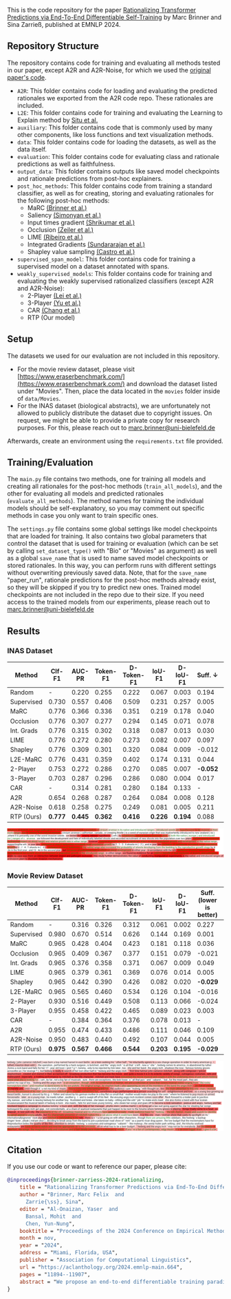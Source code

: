 This is the code repository for the paper [Rationalizing Transformer Predictions via End-To-End Differentiable Self-Training](https://aclanthology.org/2024.emnlp-main.664/) by Marc Brinner and Sina Zarrieß, published at EMNLP 2024.

## Repository Structure

The repository contains code for training and evaluating all methods tested in our paper, except A2R and A2R-Noise, for which we used
the [original paper's code](https://github.com/adamstorek/noise_injection).

* `A2R`: This folder contains code for loading and evaluating the predicted rationales we exported from the A2R code repo. These rationales are included.
* `L2E`: This folder contains code for training and evaluating the Learning to Explain method by [Situ et al.](https://aclanthology.org/2021.acl-long.415/)
* `auxiliary`: This folder contains code that is commonly used by many other components, like loss functions and text visualization methods.
* `data`: This folder contains code for loading the datasets, as well as the data itself.
* `evaluation`: This folder contains code for evaluating class and rationale predictions as well as faithfulness.
* `output_data`: This folder contains outputs like saved model checkpoints and rationale predictions from post-hoc explainers.
* `post_hoc_methods`: This folder contains code from training a standard classifier, as well as for creating, storing and evaluating rationales for the following post-hoc methods:
    * MaRC [(Brinner et al.)](https://aclanthology.org/2023.findings-acl.867/)
    * Saliency [(Simonyan et al.)](https://arxiv.org/abs/1312.6034)
    * Input times gradient [(Shrikumar et al.)](https://arxiv.org/abs/1605.01713)
    * Occlusion [(Zeiler et al.)](https://arxiv.org/abs/1311.2901)
    * LIME [(Ribeiro et al.)](https://arxiv.org/abs/1602.04938)
    * Integrated Gradients [(Sundararajan et al.)](https://arxiv.org/abs/1703.01365)
    * Shapley value sampling [(Castro et al.)](https://www.sciencedirect.com/science/article/pii/S0305054808000804)
* `supervised_span_model`: This folder contains code for training a supervised model on a dataset annotated with spans.
* `weakly_supervised_models`: This folder contains code for training and evaluating the weakly supervised rationalized classifiers (except A2R and A2R-Noise):
    * 2-Player [(Lei et al.)](https://aclanthology.org/D16-1011/)
    * 3-Player [(Yu et al.)](https://aclanthology.org/D19-1420/)
    * CAR [(Chang et al.)](https://papers.nips.cc/paper_files/paper/2019/hash/5ad742cd15633b26fdce1b80f7b39f7c-Abstract.html)
    * RTP (Our model)

## Setup

The datasets we used for our evaluation are not included in this repository.
* For the movie review dataset, please visit [https://www.eraserbenchmark.com/](https://www.eraserbenchmark.com/) and download the dataset listed under "Movies".
Then, place the data located in the `movies` folder inside of `data/Movies`.
* For the INAS dataset (biological abstracts), we are unfortunately not allowed to publicly distribute the dataset due to copyright issues.
On request, we might be able to provide a private copy for research purposes. For this, please reach out to marc.brinner@uni-bielefeld.de

Afterwards, create an environment using the `requirements.txt` file provided.

## Training/Evaluation

The `main.py` file contains two methods, one for training all models and creating all rationales for the post-hoc methods (`train_all_models`), and the other for
evaluating all models and predicted rationales (`evaluate_all_methods`). The method names for training the individual models should be self-explanatory, so you may comment out specific methods in case you only want to train specific ones.

The `settings.py` file contains some global settings like model checkpoints that are loaded for training. It also contains two global parameters that control the dataset that is used for training or evaluation (which can be set by calling `set_dataset_type()` with "Bio" or "Movies" as argument) as well as
a global `save_name` that is used to name saved model checkpoints or stored rationales. In this way, you can perform runs with different settings without overwriting previously saved data.
Note, that for the `save_name` "paper_run", rationale predictions for the post-hoc methods already exist, so they will be skipped if you try to predict new ones.
Trained model checkpoints are not included in the repo due to their size. If you need access to the trained models from our experiments, please reach out to marc.brinner@uni-bielefeld.de

## Results

### INAS Dataset

| Method     | Clf-F1    | AUC-PR    | Token-F1   | D-Token-F1 | IoU-F1    | D-IoU-F1  | Suff. $\downarrow$ | Comp.$\uparrow$ | Perf.     |
|------------|-----------|-----------|------------|-----------|-----------|-----------|-------------|-----------|-----------|
| Random     | -         | 0.220     | 0.255      | 0.222     | 0.067     | 0.003     | 0.194       | 0.191     | 0.289     |
| Supervised | 0.730     | 0.557     | 0.406      | 0.509     | 0.231     | 0.257     | 0.005       | 0.396     | 1.028     |
| MaRC       | 0.776     | 0.366     | 0.336      | 0.351     | 0.219     | 0.178     | 0.040       | 0.459     | 0.974     |
| Occlusion  | 0.776     | 0.307     | 0.277      | 0.294     | 0.145     | 0.071     | 0.078       | 0.352     | 0.696     |
| Int. Grads | 0.776     | 0.315     | 0.302      | 0.318     | 0.087     | 0.013     | 0.030       | 0.538     | 0.897     |
| LIME       | 0.776     | 0.272     | 0.280      | 0.273     | 0.082     | 0.007     | 0.097       | 0.406     | 0.671     |
| Shapley    | 0.776     | 0.309     | 0.301      | 0.320     | 0.084     | 0.009     | -0.012      | 0.587     | 0.984     |
| L2E-MaRC   | 0.776     | 0.431     | 0.359      | 0.402     | 0.174     | 0.131     | 0.044       | 0.503     | 0.992     |
| 2-Player   | 0.753     | 0.272     | 0.286      | 0.270     | 0.085     | 0.007     | **-0.052**  | 0.367     | 0.790     |
| 3-Player   | 0.703     | 0.287     | 0.296      | 0.286     | 0.080     | 0.004     | 0.017       | 0.472     | 0.831     |
| CAR        | -         | 0.314     | 0.281      | 0.280     | 0.184     | 0.133     | -           | -         | -         |
| A2R        | 0.654     | 0.268     | 0.287      | 0.264     | 0.084     | 0.008     | 0.128       | 0.338     | 0.581     |
| A2R-Noise  | 0.618     | 0.258     | 0.275      | 0.249     | 0.081     | 0.005     | 0.211       | 0.408     | 0.553     |
| RTP (Ours) | **0.777** | **0.445** | **0.362**  | **0.416** | **0.226** | **0.194** | 0.088       | **0.697** | **1.197** |

![Exemplary output for the INAS dataset](/output_data/images/example_5.png)

### Movie Review Dataset

| Method     | Clf-F1    | AUC-PR    | Token-F1  | D-Token-F1 | IoU-F1    | D-IoU-F1  | Suff. (lower is better) | Comp.     | Perf.     |
|------------|-----------|-----------|-----------|-----------|-----------|-----------|------------|-----------|-----------|
| Random     | -         | 0.316     | 0.326     | 0.312     | 0.061     | 0.002     | 0.227      | 0.238     | 0.398     |
| Supervised | 0.980     | 0.670     | 0.514     | 0.626     | 0.144     | 0.169     | 0.001      | 0.638     | 1.295     |
| MaRC       | 0.965     | 0.428     | 0.404     | 0.423     | 0.181     | 0.118     | 0.036      | 0.478     | 1.027     |
| Occlusion  | 0.965     | 0.409     | 0.367     | 0.377     | 0.151     | 0.079     | -0.021     | 0.569     | 1.108     |
| Int. Grads | 0.965     | 0.376     | 0.358     | 0.371     | 0.067     | 0.009     | 0.049      | 0.484     | 0.860     |
| LIME       | 0.965     | 0.379     | 0.361     | 0.369     | 0.076     | 0.014     | 0.005      | 0.603     | 1.035     |
| Shapley    | 0.965     | 0.442     | 0.390     | 0.426     | 0.082     | 0.020     | **-0.029** | 0.827     | 1.328     |
| L2E-MaRC   | 0.965     | 0.565     | 0.460     | 0.534     | 0.126     | 0.104     | -0.016     | 0.652     | 1.254     |
| 2-Player   | 0.930     | 0.516     | 0.449     | 0.508     | 0.113     | 0.066     | -0.024     | 0.210     | 0.796     |
| 3-Player   | 0.955     | 0.458     | 0.422     | 0.465     | 0.089     | 0.023     | 0.003      | 0.354     | 0.862     |
| CAR        | -         | 0.384     | 0.364     | 0.376     | 0.078     | 0.013     | -          | -         | -         |
| A2R        | 0.955     | 0.474     | 0.433     | 0.486     | 0.111     | 0.046     | 0.109      | 0.320     | 0.755     |
| A2R-Noise  | 0.950     | 0.483     | 0.440     | 0.492     | 0.107     | 0.044     | 0.005      | 0.338     | 0.880     |
| RTP (Ours) | **0.975** | **0.567** | **0.466** | **0.544** | **0.203** | **0.195** | **-0.029** | **0.851** | **1.549** |

![Exemplary output for the movie review dataset](/output_data/images/example_2.png)

## Citation

If you use our code or want to reference our paper, please cite:
```bibtex
@inproceedings{brinner-zarriess-2024-rationalizing,
    title = "Rationalizing Transformer Predictions via End-To-End Differentiable Self-Training",
    author = "Brinner, Marc Felix  and
      Zarrie{\ss}, Sina",
    editor = "Al-Onaizan, Yaser  and
      Bansal, Mohit  and
      Chen, Yun-Nung",
    booktitle = "Proceedings of the 2024 Conference on Empirical Methods in Natural Language Processing",
    month = nov,
    year = "2024",
    address = "Miami, Florida, USA",
    publisher = "Association for Computational Linguistics",
    url = "https://aclanthology.org/2024.emnlp-main.664",
    pages = "11894--11907",
    abstract = "We propose an end-to-end differentiable training paradigm for stable training of a rationalized transformer classifier. Our approach results in a single model that simultaneously classifies a sample and scores input tokens based on their relevance to the classification. To this end, we build on the widely-used three-player-game for training rationalized models, which typically relies on training a rationale selector, a classifier and a complement classifier. We simplify this approach by making a single model fulfill all three roles, leading to a more efficient training paradigm that is not susceptible to the common training instabilities that plague existing approaches. Further, we extend this paradigm to produce class-wise rationales while incorporating recent advances in parameterizing and regularizing the resulting rationales, thus leading to substantially improved and state-of-the-art alignment with human annotations without any explicit supervision.",
}